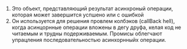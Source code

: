 <!-- Promise -->

1. Это объект, представляющий результат асинхроный операции, которая может завершится успшено или с ошибкой
2. Он используется для решения провлем колбэков (callBack hell), когда асинцорнные операции вложены в дегу друфа, келая код не читаемым и трудны подерживаемым. Промисы облегчают упрацления последовательностью асинхорнныйх операции.